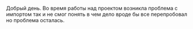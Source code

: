 Добрый день. Во время работы над проектом возникла проблема с импортом так и не смог понять в чем дело вроде бы все перепробовал но проблема осталась.
